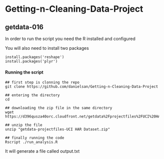 Getting-n-Cleaning-Data-Project
===============================


## getdata-016

In order to run the script you need the R installed and configured

You will also need to install two packages

    install.packages('reshape')
    install.packages('plyr')

#### Running the script

	## first step is clonning the repo
	git clone https://github.com/danielsan/Getting-n-Cleaning-Data-Project

	## entering the directory
	cd 

	## downloading the zip file in the same directory
	wget https://d396qusza40orc.cloudfront.net/getdata%2Fprojectfiles%2FUCI%20HAR%20Dataset.zip 

	## unzip the file
	unzip "getdata-projectfiles-UCI HAR Dataset.zip"

	## finally running the code
	Rscript ./run_analysis.R

It will generate a file called output.txt